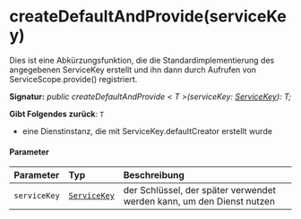 # <a name="createdefaultandprovideservicekey"></a>createDefaultAndProvide(serviceKey)




Dies ist eine Abkürzungsfunktion, die die Standardimplementierung des angegebenen ServiceKey erstellt und ihn dann durch Aufrufen von ServiceScope.provide() registriert.

**Signatur:** _public createDefaultAndProvide < T >(serviceKey: [ServiceKey](../sp-core-library/servicekey.md)<T>): T;_

**Gibt Folgendes zurück**: `T`



- eine Dienstinstanz, die mit ServiceKey.defaultCreator erstellt wurde

#### <a name="parameters"></a>Parameter


| Parameter       | Typ    | Beschreibung |
|:-------------|:---------------|:------------|
| `serviceKey`    | [`ServiceKey`](../sp-core-library/servicekey.md)<T> | der Schlüssel, der später verwendet werden kann, um den Dienst nutzen |


